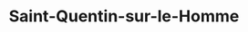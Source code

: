 ---
title: Saint-Quentin-sur-le-Homme
url: /saint-quentin-sur-le-homme/
latitude: 48.647
longitude: -1.317
---